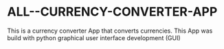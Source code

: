 # ALL--CURRENCY-CONVERTER-APP
This is a currency converter App that converts currencies. This App was build with python graphical user interface development (GUI)
